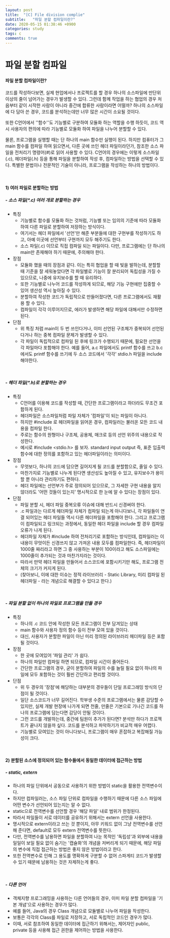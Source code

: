 ```yaml
---
layout: post
title:  "[C] File division complie"
subtitle:   "파일 분할 컴파일이란?"
date: 2020-05-15 01:38:46 +0900
categories: study
tags: c
comments: true
---
```


# 파일 분할 컴파일

#### 파일 분할 컴파일이란?

코드를 작성하다보면, 실제 현업에서나 프로젝트를 할 경우 하나의 소스파일에 만단위 이상의 줄이 넘어가는 경우가 발생할 수 있다. 그런데 함께 작업을 하는 협업의 경우 처음부터 같이 시작한 사람이 아니라 중간에 합류한 사람이라면 어떨까? 하나의 소스파일에 다 담아 쓴 경우, 코드를 분석하는데만 너무 많은 시간이 소요될 것이다.

또한 C언어에서 ''함수''도 기능별로 구분하여 모듈화 하는 역할을 수행 하듯이, 코드 역시 사용자의 편의에 따라 기능별로 모듈화 하여 파일을 나누어 분할할 수 있다.

물론, 프로그램을 실행할 때는 단 하나의 main 함수만 실행이 된다. 하지만 컴퓨터가 그 main 함수를 컴파일 하여 읽으면서, 다른 곳에 쓰인 헤더 파일이라던가, 참조한 소스 파일을 전처리기 명령어(#)로 읽어 사용할 수 있다. C언어의 경우에는 이렇게 소스파일(.c), 헤더파일(.h) 등을 통해 파일을 분할하여 작성 후, 컴파일하는 방법을 선택할 수 있다. 특별한 문법이나 전문적인 기술이 아니라, 프로그램을 작성하는 하나의 방법이다.

<br/>

#### 1)  여러 파일로 분할하는 방법

##### - 소스 파일(\*.c) 여러 개로 분할하는 경우

* 특징
  * 기능별로 함수를 모듈화 하는 것처럼, 기능별 또는 임의의 기준에 따라 모듈화 하여 다른 파일로 분할하여 저장하는 방식이다.
  * 여기서는 헤더 파일에서 '선언'만 해준 부분들에 대한 구현부를 작성하기도 하고, 아예 이곳에 선언부터 구현까지 모두 해주기도 한다.
  * 소스 파일(.c) 이므로 직접 컴파일 되는 파일이다. 다만, 프로그램에는 단 하나의 main만 존재해야 하기 때문에, 주의해야 한다.
* 장점
  * 모듈화 했을 때의 장점과 같다. 이는 특히 협업을 할 때 빛을 발하는데, 분할할 때 기준을 잘 세워놓았다면 각 파일별로 기능이 잘 분리되어 독립성을 가질 수 있으므로, 나중에 유지보수를 할 때 유리하다.
  * 또한 기능별로 나누어 코드를 작성하게 되므로, 해당 기능 구현에만 집중할 수 있어 생산성 역시 높아질 수 있다.
  * 분할하여 작성한 코드가 독립적으로 만들어졌다면, 다른 프로그램에서도 재활용 할 수 있다.
  * 컴파일이 각각 이루어지므로, 에러가 발생하면 해당 파일에 대해서만 수정하면 된다.
* 단점
  * 위 특징 처럼 main이 두 번 쓰인다거나, 이미 선언된 구조체가 중복되어 선언된다거나 하는 중복 컴파일 문제가 발생할 수 있다.
  * 각 파일이 독립적으로 컴파일 된 후에 링크가 수행되기 때문에, 필요한 선언을 각 파일마다 포함해야 한다. 예를 들어, a.c 파일에서도 printf 함수를 쓰고 b.c에서도 printf 함수를 쓰기에 두 소스 코드에서 '각각' stdio.h 파일을 include 해야한다.

<br/>

##### - 헤더 파일(\*.h)로 분할하는 경우

* 특징
  * C언어를 이용해 코드를 작성할 때, 간단한 프로그램이라고 하더라도 무조건 포함하게 된다.
  * 헤더파일은 소스파일처럼 파일 자체가 '컴파일'이 되는 파일이 아니다. 
  * 하지만 #include 로 헤더파일을 읽어온 경우, 컴파일러는 불러온 모든 코드 내용을 컴파일 한다.
  * 주로는 함수의 원형이나 구조체, 공용체, 매크로 등의 선언 위주의 내용으로 작성한다.
  * 예시로 #include <stdio.h> 를 보자. standard input output 즉, 표준 입출력 함수에 대한 정의를 포함하고 있는 헤더파일이라는 의미이다.
* 장점
  * 무엇보다, 하나의 코드에 담으면 길어지게 될 코드를 분할함으로, 줄일 수 있다.
  * 마찬가지로 기능별로 나누게 된다면 생산성도 높아질 수 있고, 유지보수가 용이할 뿐 아니라  관리하기도 편하다.
  * 헤더 파일에는 선언부가 주로 정의되어 있으므로, 그 자세한 구현 내용을 알지 않더라도 '어떤 것들이 있는지' 명시적으로 한 눈에 알 수 있다는 장점이 있다.
* 단점
  * 파일 분할 시, 헤더 파일 중복오류 이슈에 대해 반드시 신경써야 한다.
  * .c 파일과는 다르게 헤더파일 자체가 컴파일 되는게 아니다보니, 각 파일들이 연결 되어있는 헤더 파일들 역시 다른 헤더파일을 포함해야 한다. 그리고 프로그램이 컴파일되고 링크되는 과정에서, 동일한 헤더 파일을 include 할 경우 컴파일 오류가 나게 된다.
  * 헤더파일 자체가 #include 하여 전처리기로 포함하는 방식인데, 컴파일러는 이 내용이 무엇이든 신경쓰지 않고 가져온 내용 모두를 컴파일한다. 즉, 헤더파일이 1000줄 짜리라고 하면 그 중 사용하는 부분이 100이라고 해도 소스파일에는 1000줄이 추가되는 것과 마찬가지라는 것이다.
  * 따라서 만약 헤더 파일을 만들어서 소스코드에 포함시키기만 해도, 프로그램 전체의 크기가 커지게 된다.
  * (찾아보니, 이에 대한 이슈는 정적 라이브러리 - Static Library, 미리 컴파일 된 헤더파일 - 라는 개념으로 해결할 수 있다고 한다.)

<br/>

##### -  파일 분할 없이 하나의 파일로 프로그램을 만들 경우

* 특징
  * 하나의 .c 코드 안에 작성한 모든 프로그램이 전부 담겨있는 상태
  * main 함수와 사용자 정의 함수 등이 전부 모여 있을 것이다.
  * 대신, 사용자가 분할한 파일이 아닌 미리 정의된 라이브러리 헤더파일 등은 포함될 것이다.
* 장점
  * 한 곳에 모여있어 '파일 관리' 가 쉽다.
  * 하나의 파일만 컴파일 하면 되므로, 컴파일 시간이 줄어든다.
  * 간단한 프로그램의 경우, 굳이 분할하여 파일의 수를 늘릴 필요 없이 하나의 파일에 모두 포함하는 것이 훨씬 간단하고 편리할 것이다.
* 단점
  * 위 두 경우의 '장점'에 해당하는 대부분의 경우들이 단일 프로그래밍 방식의 단점이 될 것이다.
  * 일단 소스코드가 너무 길어진다. 학부생 수준의 프로그램에서는 물론 감당할 수 있지만, 실제 개발 현장에 나가게 되면 천줄, 만줄은 기본으로 기나긴 코드를 하나의 프로그램에 담는다면 감당이 안될 것이다.
  * 그런 코드를 개발하는데, 중간에 팀원이 추가가 된다면? 분석만 하다가 프로젝트가 끝나지 않을까 싶다. 코드를 분석하고 파악하기가 비교적 매우 어렵다.
  * 기능별로 모여있는 것이 아니다보니, 프로그램이 매우 혼잡하고 복잡해질 가능성이 크다.

<br/>

#### 2) 분할된 소스에 정의되어 있는 함수들에서 동일한 데이터에 접근하는 방법

##### - static, extern

* 하나의 파일 단위에서 공동으로 사용하기 위한 방법이 static을 활용한 전역변수이다.
* 하지만 컴파일러는, 소스 파일 단위로 컴파일을 수행하기 때문에 다른 소스 파일에 어떤 변수가 선언되어 있는지는 알 수 없다.
* static으로 전역변수를 선언할 경우 '해당 파일' 내로 범위가 한정된다.
* 따라서 파일들이 서로 데이터를 공유하기 위해서는 extern 선언을 사용한다.
* 명시적으로 extern이라고 쓰는 것 뿐이지, 아무 키워드 없이 그냥 전역변수를 선언해 준다면, default로 모두 extern 전역변수를 뜻한다.
* 다만, 전역변수를 남용하면 파일을 분할하여 나눈 목적인 '독립성'과 외부에 내용을 일일이 보일 필요 없이 숨기는 '캡슐화'의 개념을 저버리게 되기 때문에, 해당 파일의 변수에 직접 접근하는 방법은 좋지 않은 방법이라고 한다.
* 또한 전역변수로 인해 그 용도를 명확하게 구분할 수 없어 스파게티 코드가 발생할 수 있기 때문에 남용하는 것은 자제하는게 좋다.

<br/>

##### - 다른 언어

* 객체지향 프로그래밍을 사용하는 다른 언어들의 경우, 이미 파일 분할 컴파일을 '기본 개념'으로 사용하는 경우가 많다.
* 예를 들어, Java의 경우 Class 개념으로 모듈별로 나누어 파일을 작성한다.
* 보통은 각각의 Class를 파일로 저장하고, 서로 독립적인 코드인 경우가 많다.
* 이때, 서로 참조하여 동일한 데이터에 접근하기 위해서는, 제어자인 public, private 등을 사용해 접근 권한을 제어하는 방법을 사용한다.